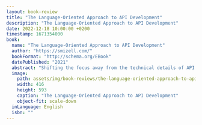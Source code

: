 ```yaml
---
layout: book-review
title: "The Language-Oriented Approach to API Development"
description: "The Language-Oriented Approach to API Development"
date: 2022-12-18 10:00:00 +0200
timestamp: 1671354000
book:
  name: "The Language-Oriented Approach to API Development"
  author: "https://smizell.com/"
  bookFormat: "http://schema.org/EBook"
  datePublished: "2021"
  abstract: "Shifting the focus away from the technical details of API design toward the conversational language."
  image:
    path: assets/img/book-reviews/the-language-oriented-approach-to-api-development.webp
    width: 416
    height: 593
    caption: "The Language-Oriented Approach to API Development"
    object-fit: scale-down
  inLanguage: English
  isbn: ""
---
```

